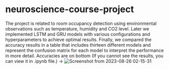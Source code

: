 # neuroscience-course-project
The project is related to room occupancy detection using environmental observations such as temperature, humidity and CO2 level.
Later we implemented LSTM and GRU models with various configurations and hyperparameters to achieve optimal results.
Finally, we compared the accuracy results in a table that includes thirteen different models and represent the confusion matrix for each model to interpret the performance in more detail.
Accuracies are on bottom (If you cannot see the results, you can view it in .ipynb file.) ->
![Screenshot from 2023-08-26 02-15-31]( https://github.com/gamma19/neuroscience-python-project/assets/61944226/ce51d533-cb29-4430-8581-249eeeb71da4 )
